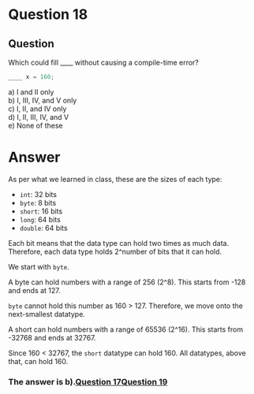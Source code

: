 # Question 18
## Question
Which could fill \_\_\_\_ without causing a compile-time error?
```java
____ x = 160;
```
a) I and II only  
b) I, III, IV, and V only  
c) I, II, and IV only  
d) I, II, III, IV, and V  
e) None of these
# Answer
As per what we learned in class, these are the sizes of each type:
* `int`: 32 bits
* `byte`: 8 bits
* `short`: 16 bits
* `long`: 64 bits
* `double`: 64 bits

Each bit means that the data type can hold two times as much data. Therefore, each data type holds 2^number of bits that it can hold. 

We start with `byte`. 

A byte can hold numbers with a range of 256 (2^8). This starts from -128 and ends at 127. 

`byte` cannot hold this number as 160 > 127. Therefore, we move onto the next-smallest datatype. 

A short can hold numbers with a range of 65536 (2^16). This starts from -32768 and ends at 32767. 

Since 160 < 32767, the `short` datatype can hold 160. All datatypes, above that, can hold 160.

### **The answer is b).**[Question 17](https://thunderredstar.me/Test-2-Review/explanations/the_part_with_multiple_guesses/10-19/17)[Question 19](https://thunderredstar.me/Test-2-Review/explanations/the_part_with_multiple_guesses/10-19/19)